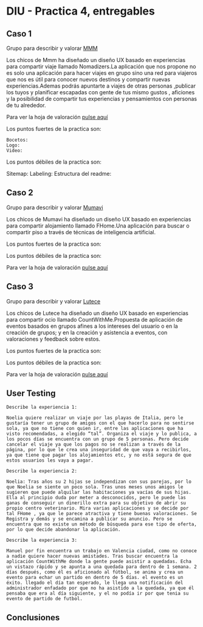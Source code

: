 # DIU - Practica 4, entregables

## Caso 1

Grupo para describir y valorar [MMM](https://github.com/patchispatch/DIU20)


Los chicos de Mmm ha diseñado un diseño UX basado en experiencias para compartir viaje llamado Nomadizers.La aplicación que nos propone no es solo una aplicación para hacer viajes en grupo sino una red para viajeros que nos es útil para conocer nuevos destinos y compartir nuevas experiencias.Ademas podrás apuntarte a viajes de otras personas ,publicar los tuyos y planificar escapadas con gente de tus mismo gustos , aficiones y la posibilidad de compartir tus experiencias y pensamientos con personas de tu alrededor.  

Para ver la hoja de valoración [pulse aquí](https://github.com/javiercdag/DIU20)

Los puntos fuertes de la practica son:

	Bocetos:
	Logo:
	Video:


Los puntos débiles de la practica son:

  Sitemap:
	Labeling:
	Estructura del readme:


## Caso 2

Grupo para describir y valorar [Mumavi](https://github.com/javiercdag/DIU20)

Los chicos de Mumavi ha diseñado un diseño UX basado en experiencias para compartir alojamiento llamado FHome.Una aplicación para buscar o compartir piso a través de técnicas de inteligencia artificial.

Los puntos fuertes de la practica son:

Los puntos débiles de la practica son:

Para ver la hoja de valoración [pulse aquí](https://github.com/javiercdag/DIU20)


## Caso 3

Grupo para describir y valorar [Lutece](https://github.com/IvanitiX/DIU20)

Los chicos de Lutece ha diseñado un diseño UX basado en experiencias para compartir ocio​ llamado CountWithMe.Propuesta de aplicación de eventos basados en grupos afines a los intereses del usuario o en la creación de grupos; y en la creación y asistencia a eventos, con valoraciones y feedback sobre estos.

Los puntos fuertes de la practica son:

Los puntos débiles de la practica son:

Para ver la hoja de valoración [pulse aquí](https://github.com/javiercdag/DIU20)

## User Testing

	Describe la experiencia 1:

	Noelia quiere realizar un viaje por las playas de Italia, pero le gustaría tener un grupo de amigos con el que hacerlo para no sentirse sola, ya que no tiene con quien ir, entre las aplicaciones que ha visto recomendadas, a elegido “tal”. Organiza el viaje y lo publica, a los pocos días se encuentra con un grupo de 5 personas. Pero decide cancelar el viaje ya que los pagos no se realizan a través de la página, por lo que le crea una inseguridad de que vaya a recibirlos, ya que tiene que pagar los alojamientos etc, y no está segura de que estos usuarios les vaya a pagar.

	Describe la experiencia 2:

	Noelia: Tras años su 2 hijas se independizan con sus parejas, por lo que Noelia se siente un poco sola. Tras unos meses unos amigos le sugieren que puede alquilar las habitaciones ya vacías de sus hijas. Ella al principio duda por meter a desconocidos, pero le puede las ganas de conseguir un dinerillo extra para su objetivo de abrir su propio centro veterinario. Mira varias aplicaciones y se decide por tal FHome , ya que le parece atractiva y tiene buenas valoraciones. Se Registra y demás y se encamina a publicar su anuncio. Pero se encuentra que no existe un método de búsqueda para ese tipo de oferta, por lo que decide abandonar la aplicación.

	Describe la experiencia 3:

	Manuel por fin encuentra un trabajo en Valencia ciudad, como no conoce a nadie quiere hacer nuevas amistades. Tras buscar encuentra la aplicación CountWithMe donde la gente puede asistir a quedadas. Echa un vistazo rápido y se apunta a una quedada para dentro de 1 semana. 2 días después, como él es aficionado al fútbol, se anima y crea un evento para echar un partido en dentro de 5 días. el evento es un éxito. llegado el día tan esperado, le llega una notificación del administrador enfadado por que no ha asistido a la quedada, ya que él pensaba que era al día siguiente, y el no podía ir por que tenia su evento de partido de futbol.


## Conclusiones
